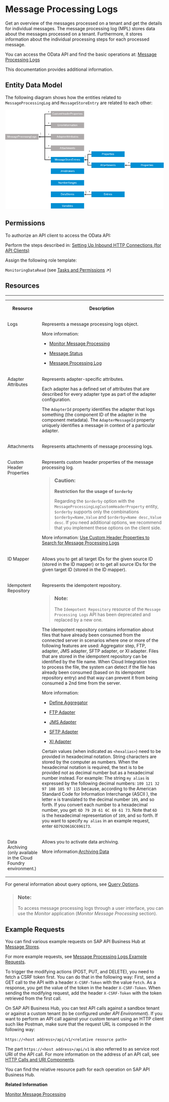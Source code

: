 <!-- loio827a2d7e9c6f4866a1d6c0e647bcacd2 -->

# Message Processing Logs

Get an overview of the messages processed on a tenant and get the details for individual messages. The message processing log \(MPL\) stores data about the messages processed on a tenant. Furthermore, it stores information about the individual processing steps for each processed message.

You can access the OData API and find the basic operations at: [Message Processing Logs](https://api.sap.com/api/MessageProcessingLogs/resource)

This documentation provides additional information.



<a name="loio827a2d7e9c6f4866a1d6c0e647bcacd2__section_zz1_2lf_t4b"/>

## Entity Data Model

The following diagram shows how the entities related to `MessageProcessingLog` and `MessageStoreEntry` are related to each other:

![](images/OData_API_Entities_Messages_85a8f07.png)



<a name="loio827a2d7e9c6f4866a1d6c0e647bcacd2__section_bvh_n1x_k5b"/>

## Permissions

To authorize an API client to access the OData API:

Perform the steps described in: [Setting Up Inbound HTTP Connections \(for API Clients\)](../40-RemoteSystems/setting-up-inbound-http-connections-for-api-clients-8db3d51.md) 

Assign the following role template:

`MonitoringDataRead` \(see [Tasks and Permissions](https://help.sap.com/viewer/368c481cd6954bdfa5d0435479fd4eaf/Cloud/en-US/556d5575d4b0483e85d4f3251f21d0ec.html "") :arrow_upper_right:\)



<a name="loio827a2d7e9c6f4866a1d6c0e647bcacd2__section_uvw_dlf_t4b"/>

## Resources

****


<table>
<tr>
<th valign="top">

Resource



</th>
<th valign="top">

Description



</th>
</tr>
<tr>
<td valign="top">

Logs



</td>
<td valign="top">

Represents a message processing logs object.

More information:

-   [Monitor Message Processing](monitor-message-processing-314df3f.md)

-   [Message Status](message-status-733a57b.md)

-   [Message Processing Log](message-processing-log-b32f8cd.md)




</td>
</tr>
<tr>
<td valign="top">

Adapter Attributes



</td>
<td valign="top">

Represents adapter-specific attributes.

Each adapter has a defined set of attributes that are described for every adapter type as part of the adapter configuration.

The `AdapterId` property identifies the adapter that logs something \(the component ID of the adapter in the component metadata\). The `AdapterMessageId` property uniquely identifies a message in context of a particular adapter.



</td>
</tr>
<tr>
<td valign="top">

Attachments



</td>
<td valign="top">

Represents attachments of message processing logs.



</td>
</tr>
<tr>
<td valign="top">

Custom Header Properties



</td>
<td valign="top">

Represents custom header properties of the message processing log.

> ### Caution:  
> **Restriction for the usage of `$orderby`**
> 
> Regarding the `$orderby` option with the `MessageProcessingLogCustomHeaderProperty` entity, `$orderby` supports only the combinations `$orderby=Name,Value` and `$orderby=Name desc,Value desc`. If you need additional options, we recommend that you implement these options on the client side.

More information: [Use Custom Header Properties to Search for Message Processing Logs](use-custom-header-properties-to-search-for-message-processing-logs-d4b5839.md)



</td>
</tr>
<tr>
<td valign="top">

ID Mapper



</td>
<td valign="top">

Allows you to get all target IDs for the given source ID \(stored in the ID mapper\) or to get all source IDs for the given target ID \(stored in the ID mapper\).



</td>
</tr>
<tr>
<td valign="top">

Idempotent Repository



</td>
<td valign="top">

Represents the idempotent repository.

> ### Note:  
> The `Idempotent Repository` resource of the `Message Processing Logs` API has been deprecated and replaced by a new one.

The idempotent repository contains information about files that have already been consumed from the connected server in scenarios where one or more of the following features are used: Aggregator step, FTP, adapter, JMS adapter, SFTP adapter, or XI adapter. Files that are stored in the idempotent repository can be identified by the file name. When Cloud Integration tries to process the file, the system can detect if the file has already been consumed \(based on its idempotent repository entry\) and that way can prevent it from being consumed a 2nd time from the server.

More information:

-   [Define Aggregator](define-aggregator-aa23816.md)

-   [FTP Adapter](ftp-adapter-4464f89.md)

-   [JMS Adapter](jms-adapter-0993f2a.md)

-   [SFTP Adapter](sftp-adapter-e3dce88.md)

-   [XI Adapter](xi-adapter-8fedc92.md)


Certain values \(when indicated as `<hexalias>`\) need to be provided in hexadecimal notation. String characters are stored by the computer as numbers. When the hexadecimal notation is required, the text is to be provided not as decimal number but as a hexadecimal number instead. For example: The string `my alias` is expressed by the following decimal numbers: `109 121 32 97 108 105 97 115` because, according to the American Standard Code for Information Interchange \(ASCII \), the letter `m` is translated to the decimal number `109`, and so forth. If you convert each number to a hexadecimal number, you get: `6D 79 20 61 6C 69 61 73`. Note that `6D` is the hexadecimal representation of `109`, and so forth. If you want to specify `my alias` in an example request, enter `6D7920616C696173`.



</td>
</tr>
<tr>
<td valign="top">

Data Archiving \(only available in the Cloud Foundry environment.\)



</td>
<td valign="top">

Allows you to activate data archiving.

More information:[Archiving Data](archiving-data-bc71f88.md) 



</td>
</tr>
</table>

For general information about query options, see [Query Options](query-options-99f4b70.md).

> ### Note:  
> To access message processing logs through a user interface, you can use the *Monitor* application \(*Monitor Message Processing* section\).



<a name="loio827a2d7e9c6f4866a1d6c0e647bcacd2__section_wsk_33x_54b"/>

## Example Requests

You can find various example requests on SAP API Business Hub at [Message Stores](https://api.sap.com/api/MessageStore).

For more example requests, see [Message Processing Logs Example Requests](message-processing-logs-example-requests-27bc167.md).



To trigger the modifying actions \(POST, PUT, and DELETE\), you need to fetch a CSRF token first. You can do that in the following way: First, send a GET call to the API with a header `X-CSRF-Token` with the value `Fetch`. As a response, you get the value of the token in the header `X-CSRF-Token`. When sending the modifying request, add the header `X-CSRF-Token` with the token retrieved from the first call.



On SAP API Business Hub, you can test API calls against a sandbox tenant or against a custom tenant \(to be configured under *API Environment*\). If you want to perform an API call against your custom tenant using an HTTP client such like Postman, make sure that the request URL is composed in the following way:

`https://<host address>/api/v1/<relative resource path>`

The part `https://<host address>/api/v1` is also referred to as service root URI of the API call. For more information on the address of an API call, see [HTTP Calls and URI Components](http-calls-and-uri-components-ca75e12.md).

You can find the relative resource path for each operation on SAP API Business Hub.

**Related Information**  


[Monitor Message Processing](monitor-message-processing-314df3f.md "The message monitor provides an overview of the messages processed on a tenant and allows you to display the details for individual messages.")

